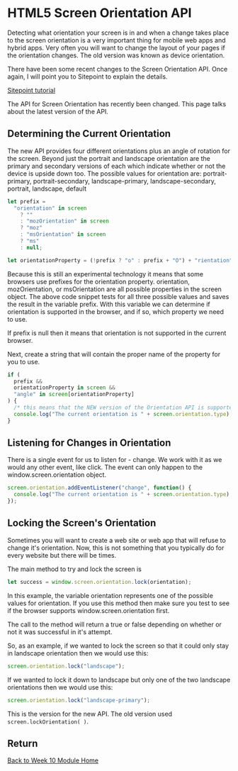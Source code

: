 # HTML5 Screen Orientation API

Detecting what orientation your screen is in and when a change takes place to the screen orientation is a very important thing for mobile web apps and hybrid apps. Very often you will want to change the layout of your pages if the orientation changes. The old version was known as device orientation.

There have been some recent changes to the Screen Orientation API. Once again, I will point you to Sitepoint to explain the details.

[Sitepoint tutorial](http://www.sitepoint.com/screen-orientation-api-reloaded/)

The API for Screen Orientation has recently been changed. This page talks about the latest version of the API.

## Determining the Current Orientation

The new API provides four different orientations plus an angle of rotation for the screen. Beyond just the portrait and landscape orientation are the primary and secondary versions of each which indicate whether or not the device is upside down too. The possible values for orientation are: portrait-primary, portrait-secondary, landscape-primary, landscape-secondary, portrait, landscape, default

```js
let prefix =
  "orientation" in screen
    ? ""
    : "mozOrientation" in screen
    ? "moz"
    : "msOrientation" in screen
    ? "ms"
    : null;

let orientationProperty = (!prefix ? "o" : prefix + "O") + "rientation";
```

Because this is still an experimental technology it means that some browsers use prefixes for the orientation property. orientation, mozOrientation, or msOrientation are all possible properties in the screen object. The above code snippet tests for all three possible values and saves the result in the variable prefix. With this variable we can determine if orientation is supported in the browser, and if so, which property we need to use.

If prefix is null then it means that orientation is not supported in the current browser.

Next, create a string that will contain the proper name of the property for you to use.

```js
if (
  prefix &&
  orientationProperty in screen &&
  "angle" in screen[orientationProperty]
) {
  /* this means that the NEW version of the Orientation API is supported. */
  console.log("The current orientation is " + screen.orientation.type);
}
```

## Listening for Changes in Orientation

There is a single event for us to listen for - change. We work with it as we would any other event, like click. The event can only happen to the window.screen.orientation object.

```js
screen.orientation.addEventListener("change", function() {
  console.log("The current orientation is " + screen.orientation.type);
});
```

## Locking the Screen's Orientation

Sometimes you will want to create a web site or web app that will refuse to change it's orientation. Now, this is not something that you typically do for every website but there will be times.

The main method to try and lock the screen is

```js
let success = window.screen.orientation.lock(orientation);
```

In this example, the variable orientation represents one of the possible values for orientation. If you use this method then make sure you test to see if the browser supports window.screen.orientation first.

The call to the method will return a true or false depending on whether or not it was successful in it's attempt.

So, as an example, if we wanted to lock the screen so that it could only stay in landscape orientation then we would use this:

```js
screen.orientation.lock("landscape");
```

If we wanted to lock it down to landscape but only one of the two landscape orientations then we would use this:

```js
screen.orientation.lock("landscape-primary");
```

This is the version for the new API. The old version used `screen.lockOrientation( )`.

<YouTube
    title="Screen Orientation API"
    url="https://www.youtube.com/embed/FujzCfH7Gzo"
/>

## Return

[Back to Week 10 Module Home](./README.md)
